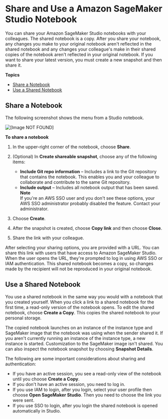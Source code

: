 # Share and Use a Amazon SageMaker Studio Notebook<a name="notebooks-sharing"></a>

You can share your Amazon SageMaker Studio notebooks with your colleagues\. The shared notebook is a copy\. After you share your notebook, any changes you make to your original notebook aren't reflected in the shared notebook and any changes your colleague's make in their shared copies of the notebook aren't reflected in your original notebook\. If you want to share your latest version, you must create a new snapshot and then share it\.

**Topics**
+ [Share a Notebook](#notebooks-sharing-share)
+ [Use a Shared Notebook](#notebooks-sharing-using)

## Share a Notebook<a name="notebooks-sharing-share"></a>

The following screenshot shows the menu from a Studio notebook\.

![\[Image NOT FOUND\]](http://docs.aws.amazon.com/sagemaker/latest/dg/images/studio/studio-notebooks-manage-callouts.png)

**To share a notebook**

1. In the upper\-right corner of the notebook, choose **Share**\.

1. \(Optional\) In **Create shareable snapshot**, choose any of the following items:
   + **Include Git repo information** – Includes a link to the Git repository that contains the notebook\. This enables you and your colleague to collaborate and contribute to the same Git repository\.
   + **Include output** – Includes all notebook output that has been saved\.
**Note**  
If you're an AWS SSO user and you don't see these options, your AWS SSO administrator probably disabled the feature\. Contact your administrator\.

1. Choose **Create**\.

1. After the snapshot is created, choose **Copy link** and then choose **Close**\.

1. Share the link with your colleague\.

After selecting your sharing options, you are provided with a URL\. You can share this link with users that have access to Amazon SageMaker Studio\. When the user opens the URL, they're prompted to log in using AWS SSO or IAM authentication\. This shared notebook becomes a copy, so changes made by the recipient will not be reproduced in your original notebook\.

## Use a Shared Notebook<a name="notebooks-sharing-using"></a>

You use a shared notebook in the same way you would with a notebook that you created yourself\. When you click a link to a shared notebook for the first time, a read\-only version of the notebook opens\. To edit the shared notebook, choose **Create a Copy**\. This copies the shared notebook to your personal storage\.

The copied notebook launches on an instance of the instance type and SageMaker image that the notebook was using when the sender shared it\. If you aren't currently running an instance of the instance type, a new instance is started\. Customization to the SageMaker image isn't shared\. You can also inspect the notebook snapshot by choosing **Snapshot Details**\.

The following are some important considerations about sharing and authentication:
+ If you have an active session, you see a read\-only view of the notebook until you choose **Create a Copy**\.
+ If you don't have an active session, you need to log in\.
+ If you use IAM to login, after you login, select your user profile then choose **Open SageMaker Studio**\. Then you need to choose the link you were sent\.
+ If you use SSO to login, after you login the shared notebook is opened automatically in Studio\.